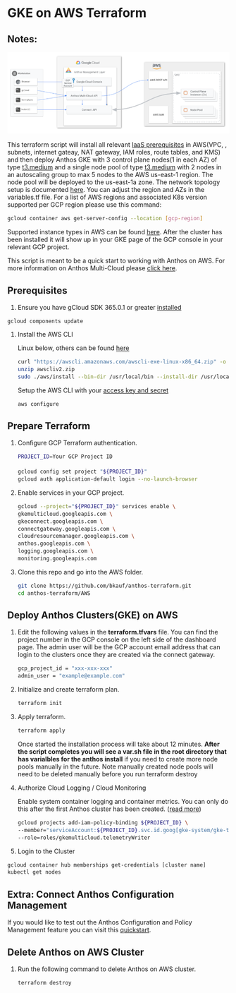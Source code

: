 # GKE on AWS Terraform

## Notes:
![Anthos Multi-Cloud](Anthos-Multi-AWS.png)

This terraform script will install all relevant [IaaS prerequisites](https://cloud.google.com/anthos/clusters/docs/multi-cloud/aws/how-to/prerequisites) in AWS(VPC, , subnets, internet gateay, NAT gateway, IAM roles, route tables, and KMS) and then deploy Anthos GKE with 3 control plane nodes(1 in each AZ) of type [t3.medium](https://aws.amazon.com/ec2/instance-types/t3/) and a single node pool of type [t3.medium](https://aws.amazon.com/ec2/instance-types/t3/)  with 2 nodes in an autoscaling group to max 5 nodes to the AWS us-east-1 region. The node pool will be deployed to the us-east-1a zone. The network topology setup is documented [here](https://cloud.google.com/anthos/clusters/docs/multi-cloud/aws/how-to/create-aws-vpc#create-sample-vpc).  You can adjust the region and AZs in the variables.tf file. For a list of AWS regions and associated K8s version supported per GCP region please use this command:

```bash
gcloud container aws get-server-config --location [gcp-region]
```
 Supported instance types in AWS can be found [here](https://cloud.google.com/anthos/clusters/docs/multi-cloud/aws/reference/supported-instance-types).  After the cluster has been installed it will show up in your GKE page of the GCP console in your relevant GCP project. 

 This script is meant to be a quick start to working with Anthos on AWS. For more information on Anthos Multi-Cloud please [click here](https://cloud.google.com/anthos/clusters/docs/multi-cloud/).

## Prerequisites

1. Ensure you have gCloud SDK 365.0.1 or greater [installed](https://cloud.google.com/sdk/docs/install)
```
gcloud components update
```

1. Install the AWS CLI

   Linux below, others can be found [here](https://docs.aws.amazon.com/cli/latest/userguide/getting-started-install.html)
   ```bash
   curl "https://awscli.amazonaws.com/awscli-exe-linux-x86_64.zip" -o "awscliv2.zip"
   unzip awscliv2.zip
   sudo ./aws/install --bin-dir /usr/local/bin --install-dir /usr/local/aws-cli --update
   ```

   Setup the AWS CLI with your [access key and secret](https://docs.aws.amazon.com/cli/latest/userguide/getting-started-prereqs.html#getting-started-prereqs-keys)
   ```bash
   aws configure
   ```

## Prepare Terraform
1. Configure GCP Terraform authentication.

   ```bash
   PROJECT_ID=Your GCP Project ID

   gcloud config set project "${PROJECT_ID}"
   gcloud auth application-default login --no-launch-browser
   ```

1. Enable services in your GCP project.

   ```bash
   gcloud --project="${PROJECT_ID}" services enable \
   gkemulticloud.googleapis.com \
   gkeconnect.googleapis.com \
   connectgateway.googleapis.com \
   cloudresourcemanager.googleapis.com \
   anthos.googleapis.com \
   logging.googleapis.com \
   monitoring.googleapis.com
   ```

1. Clone this repo and go into the AWS folder.

   ```bash
   git clone https://github.com/bkauf/anthos-terraform.git
   cd anthos-terraform/AWS
   ```



## Deploy Anthos Clusters(GKE) on AWS

1. Edit the following  values in the **terraform.tfvars** file. You can find the project number in the GCP console on the left side of the dashboard page. The admin user will be the GCP account email address that can login to the clusters once they are created via the connect gateway.

   ```bash
   gcp_project_id = "xxx-xxx-xxx"
   admin_user = "example@example.com"
   ```

1. Initialize and create terraform plan.

   ```bash
   terraform init
   ```

1. Apply terraform.

   ```bash
   terraform apply 
   ```
     Once started the installation process will take about 12 minutes. **After the script completes you will see a var.sh file in the root directory that has varialbles for the anthos install** if you need to create more node pools manually in the future. Note manually created node pools will need to be deleted manually before you run terraform destroy

1. Authorize Cloud Logging / Cloud Monitoring

   Enable system container logging and container metrics. You can only do this after the first Anthos cluster has been created. 
   ([read more](https://cloud.google.com/anthos/clusters/docs/multi-cloud/aws/how-to/create-cluster#telemetry-agent-auth))

   ``` bash
   gcloud projects add-iam-policy-binding ${PROJECT_ID} \
   --member="serviceAccount:${PROJECT_ID}.svc.id.goog[gke-system/gke-telemetry-agent]" \
   --role=roles/gkemulticloud.telemetryWriter
   ```

 1. Login to the Cluster

   ``` bash
   gcloud container hub memberships get-credentials [cluster name]
   kubectl get nodes
   ```
## Extra: Connect Anthos Configuration Management

If you would like to test out the Anthos Configuration and Policy Management feature you can visit this [quickstart](https://cloud.google.com/anthos-config-management/docs/archive/1.9/config-sync-quickstart).
## Delete Anthos on AWS Cluster

1. Run the following command to delete Anthos on AWS cluster.

   ```bash
   terraform destroy 
   ```